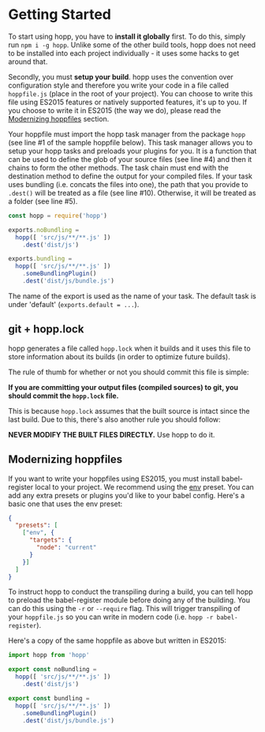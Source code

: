 # Getting Started

To start using hopp, you have to **install it globally** first. To
do this, simply run `npm i -g hopp`. Unlike some of the other build
tools, hopp does not need to be installed into each project
individually - it uses some hacks to get around that.

Secondly, you must **setup your build**. hopp uses the convention
over configuration style and therefore you write your code in a
file called `hoppfile.js` (place in the root of your project).
You can choose to write this file using ES2015 features or natively
supported features, it's up to you. If you choose to write it in
ES2015 (the way we do), please read the [Modernizing hoppfiles](#modernizing-hoppfiles)
section.

Your hoppfile must import the hopp task manager from the package
`hopp` (see line #1 of the sample hoppfile below). This task manager
allows you to setup your hopp tasks and preloads your plugins for you.
It is a function that can be used to define the glob of your source files
(see line #4) and then it chains to form the other methods. The task chain
must end with the destination method to define the output for your compiled
files. If your task uses bundling (i.e. concats the files into one), the path
that you provide to `.dest()` will be treated as a file (see line #10). Otherwise,
it will be treated as a folder (see line #5).

```javascript
const hopp = require('hopp')

exports.noBundling =
  hopp([ 'src/js/**/**.js' ])
    .dest('dist/js')

exports.bundling =
  hopp([ 'src/js/**/**.js' ])
    .someBundlingPlugin()
    .dest('dist/js/bundle.js')
```

The name of the export is used as the name of your task. The default task is under
'default' (`exports.default = ...`).

## git + hopp.lock

hopp generates a file called `hopp.lock` when it builds and it uses this file to store
information about its builds (in order to optimize future builds).

The rule of thumb for whether or not you should commit this file is simple:

**If you are committing your output files (compiled sources) to git, you should commit
the `hopp.lock` file.**

This is because `hopp.lock` assumes that the built source is intact since the last build.
Due to this, there's also another rule you should follow:

**NEVER MODIFY THE BUILT FILES DIRECTLY.** Use hopp to do it.

## Modernizing hoppfiles

If you want to write your hoppfiles using ES2015, you must install
babel-register local to your project. We recommend using the [env](https://npmjs.org/babel-preset-env) preset. You can add any extra presets
or plugins you'd like to your babel config. Here's a basic one that uses the
env preset:

```json
{
  "presets": [
    ["env", {
      "targets": {
        "node": "current"
      }
    }]
  ]
}
```

To instruct hopp to conduct the transpiling during a build, you can
tell hopp to preload the babel-register module before doing any of
the building. You can do this using the `-r` or `--require` flag. This
will trigger transpiling of your `hoppfile.js` so you can write in
modern code (i.e. `hopp -r babel-register`).

Here's a copy of the same hoppfile as above but written in ES2015:

```javascript
import hopp from 'hopp'

export const noBundling =
  hopp([ 'src/js/**/**.js' ])
    .dest('dist/js')

export const bundling =
  hopp([ 'src/js/**/**.js' ])
    .someBundlingPlugin()
    .dest('dist/js/bundle.js')
```
